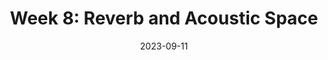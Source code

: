 ---
external: false
draft: false
title: "Week 8: Reverb and Acoustic Space"
description: ""
date: 2023-09-11
---